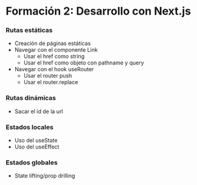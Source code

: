# Formación 2: Desarrollo con Next.js

### Rutas estáticas

- Creación de páginas estáticas
- Navegar con el componente Link
    - Usar el href como string
    - Usar el href como objeto con pathname y query
- Navegar con el hook useRouter
    - Usar el router push
    - Usar el router.replace

### Rutas dinámicas

- Sacar el id de la url

### Estados locales

- Uso del useState
- Uso del useEffect

### Estados globales

- State lifting/prop drilling